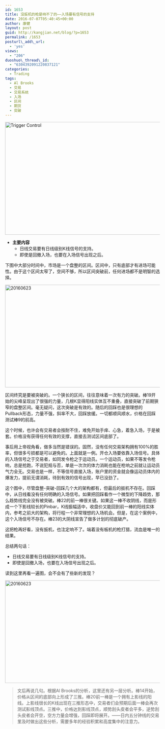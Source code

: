 ```yaml
---
id: 1653
title: 没扳机的枪是响不了的——入场要有信号的支持
date: 2016-07-07T05:40:45+00:00
author: 康健
layout: post
guid: http://kangjian.net/blog/?p=1653
permalink: /1653
posturl\_add\_url:
  - 'yes'
views:
  - "206"
duoshuo\_thread\_id:
  - "6304392091220837121"
categories:
  - Trading
tags:
  - Al Brooks
  - 交易
  - 交易系统
  - 入场
  - 区间
  - 期货
  - 突破
---
```

<img style="display:block; margin-left:auto; margin-right:auto;" src="http://kangjian.net/images/2016/07/Trigger-Control.jpg" alt="Trigger Control" border="0" width="550" height="366" />

  * **主要内容** 
	  * 日线交易要有日线级别K线信号的支持。
	  * 即使是回撤入场，也要在入场信号出现之后。

下图中大部分时间中，市场是一个盘整的区间。区间中，只有底部才有进场可能性。由于这个区间太窄了，空间不够，所以区间突破前，任何进场都不是明智的选择。

<img style="display:block; margin-left:auto; margin-right:auto;" src="http://kangjian.net/images/2016/07/20160623.png" alt="20160623" border="0" width="600" height="333" />

区间终究是要被突破的。一个狭长的区间，往往意味着一次有力的突破。棒19开始的尖峰呈现出了很强的力量，几根K显得阳线实体互不重叠，直接突破了前期狭窄的盘整区间。毫无疑问，这次突破是有效的。随后的回踩也是很理想的Pullback形态，力量不强，斜率不大，回踩放缓。一切都顺风顺水，价格在回踩测试棒9的前高。

这个时候，也许会有交易者会按耐不住，难免开始手痒、心急，着急入场，于是被套。价格没有获得任何有效的支撑，直接去测试区间底部了。

事后用上帝视角看，做多当然是错误的。固然，没有任何交易架构拥有100%的胜率，但很多亏损都是可以避免的。上面就是一例。开仓入场要依靠入场信号。具体的入场信号之于交易者，如同发令枪之于运动员。一个运动员，如果不等发令枪响，总是抢跑，不说犯规与否，单是一次次的体力消耗也能在枪响之前就让运动员气力全无。交易也是一样，不等信号直接入场，账户里的资金就会像运动员体内的爆发力，提前无谓消耗，待到有效的信号出现，早已没劲了。

这个图中，尽管盘整-突破-回踩几个大的架构都有，但最后的扳机不存在。回踩中，从日线看没有任何明确的入场信号。如果把回踩看作一个微型的下降趋势，那么趋势线完全没有被突破。棒22的前一棒很关键。如果这一棒不收阴线，而是形成一个下影线较长的Pinbar，K线振幅适中，收盘价又能回到前一棒的阳线实体内，参考之前大的架构，将行程一个非常理想的入场机会。但是，在这个案例中，这个入场信号不存在。棒23的大阴线宣告了做多计划的彻底破产。

这把枪再好看，没有扳机，也注定响不了。端着没有板机的枪打猎，流血是唯一的结果。

总结两句话：

  * 日线交易要有日线级别K线信号的支持。
  * 即使是回撤入场，也要在入场信号出现之后。

读到这里再看一遍图，会不会有了些新的发现？

<img style="display:block; margin-left:auto; margin-right:auto;" src="http://kangjian.net/images/2016/07/20160623.png" alt="20160623" border="0" width="600" height="333" />

> 文后再说几句。根据Al Brooks的分析，这里还有另一层分析。棒14开始，价格从区间的底部向上形成了三推。棒20前一棒是一个拥有上影线的阳线。上影线很长的K线出现在三推形态中，交易者们会预期后面一棒会再次测试影线顶点。三推中，价格达到影线顶点，顺势刮头皮者会平多，逆势刮头皮者会开空，空方力量会增强，回踩即将展开。——日内五分钟线的交易里及时做出这些分析，需要多年的经验积累和高度集中的注意力。